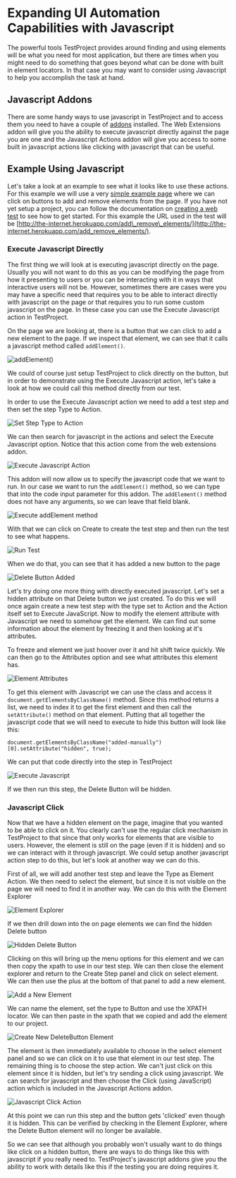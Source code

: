 # Expanding UI Automation Capabilities with Javascript

The powerful tools TestProject provides around finding and using elements will be what you need for most application, but there are times when you might need to do something that goes beyond what can be done with built in element locators. In that case you may want to consider using Javascript to help you accomplish the task at hand. 

## Javascript Addons

There are some handy ways to use javascript in TestProject and to access them you need to have a couple of [addons](../testproject-addons/using-addons-in-the-testproject-recorder.md) installed. The Web Extensions addon will give you the ability to execute javascript directly against the page you are one and the Javascript Actions addon will give you access to some built in javascript actions like clicking with javascript that can be useful.

## Example Using Javascript

Let's take a look at an example to see what it looks like to use these actions. For this example we will use a very [simple example page](http://the-internet.herokuapp.com/add_remove_elements/) where we can click on buttons to add and remove elements from the page. If you have not yet setup a project, you can follow the documentation on [creating a web test](../using-the-smart-test-recorder/web-testing/) to see how to get started. For this example the URL used in the test will be [http://the-internet.herokuapp.com/add\_remove\_elements/](http://the-internet.herokuapp.com/add_remove_elements/). 

### Execute Javascript Directly

The first thing we will look at is executing javascript directly on the page. Usually you will not want to do this as you can be modifying the page from how it presenting to users or you can be interacting with it in ways that interactive users will not be. However, sometimes there are cases were you may have a specific need that requires you to be able to interact directly with javascript on the page or that requires you to run some custom javascript on the page. In these case you can use the Execute Javascript action in TestProject. 

On the page we are looking at, there is a button that we can click to add a new element to the page. If we inspect that element, we can see that it calls a javascript method called `addElement()`. 

![addElement\(\)](../.gitbook/assets/image%20%28141%29.png)

We could of course just setup TestProject to click directly on the button, but in order to demonstrate using the Execute Javascript action, let's take a look at how we could call this method directly from our test.

In order to use the Execute Javascript action we need to add a test step and then set the step Type to Action.

![Set Step Type to Action](../.gitbook/assets/image%20%28143%29.png)

We can then search for javascript in the actions and select the Execute Javascript option. Notice that this action come from the web extensions addon.

![Execute Javascript Action](../.gitbook/assets/image%20%2860%29.png)

This addon will now allow us to specify the javascript code that we want to run. In our case we want to run the `addElement()` method, so we can type that into the code input parameter for this addon. The `addElement()` method does not have any arguments, so we can leave that field blank.

![Execute addElement method](../.gitbook/assets/image%20%2893%29.png)

With that we can click on Create to create the test step and then run the test to see what happens.

![Run Test](../.gitbook/assets/image%20%28184%29.png)

When we do that, you can see that it has added a new button to the page

![Delete Button Added](../.gitbook/assets/image%20%28155%29%20%281%29.png)

Let's try doing one more thing with directly executed javascript. Let's set a hidden attribute on that Delete button we just created.  To do this we will once again create a new test step with the type set to Action and the Action itself set to Execute JavaScript. Now to modify the element attribute with Javascript we need to somehow get the element. We can find out some information about the element by freezing it and then looking at it's attributes.

To freeze and element we just hoover over it and hit shift twice quickly. We can then go to the Attributes option and see what attributes this element has.

![Element Attributes](../.gitbook/assets/image%20%28140%29.png)

To get this element with Javascript we can use the class and access it `document.getElementsByClassName()` method. Since this method returns a list, we need to index it to get the first element and then call the `setAttribute()` method on that element. Putting that all together the javascript code that we will need to execute to hide this button will look like this:

```text
document.getElementsByClassName("added-manually")[0].setAttribute("hidden", true);
```

We can put that code directly into the step in TestProject

![Execute Javascript](../.gitbook/assets/image%20%28187%29.png)

If we then run this step, the Delete Button will be hidden.

### Javascript Click

Now that we have a hidden element on the page, imagine that you wanted to be able to click on it. You clearly can't use the regular click mechanism in TestProject to that since that only works for elements that are visible to users. However, the element is still on the page \(even if it is hidden\) and so we can interact with it through javascript. We could setup another javascript action step to do this, but let's look at another way we can do this.

First of all, we will add another test step and leave the Type as Element Action. We then need to select the element, but since it is not visible on the page we will need to find it in another way. We can do this with the Element Explorer

![Element Explorer](../.gitbook/assets/image%20%2854%29.png)

If we then drill down into the on page elements we can find the hidden Delete button

![Hidden Delete Button](../.gitbook/assets/image%20%2891%29.png)

Clicking on this will bring up the menu options for this element and we can then copy the xpath to use in our test step. We can then close the element explorer and return to the Create Step panel and click on select element. We can then use the plus at the bottom of that panel to add a new element.

![Add a New Element](../.gitbook/assets/image%20%28132%29%20%281%29.png)

We can name the element, set the type to Button and use the XPATH locator. We can then paste in the xpath that we copied and add the element to our project.

![Create New DeleteButton Element](../.gitbook/assets/image%20%28150%29.png)

The element is then immediately available to choose in the select element panel and so we can click on it to use that element in our test step. The remaining thing is to choose the step action. We can't just click on this element since it is hidden, but let's try sending a click using javascript. We can search for javascript and then choose the Click \(using JavaScript\) action which is included in the Javascript Actions addon.

![Javascript Click Action](../.gitbook/assets/image%20%2811%29.png)

At this point we can run this step and the button gets 'clicked' even though it is hidden. This can be verified by checking in the Element Explorer, where the Delete Button element will no longer be available. 

So we can see that although you probably won't usually want to do things like click on a hidden button, there are ways to do things like this with javascript if you really need to. TestProject's javascript addons give you the ability to work with details like this if the testing you are doing requires it.

